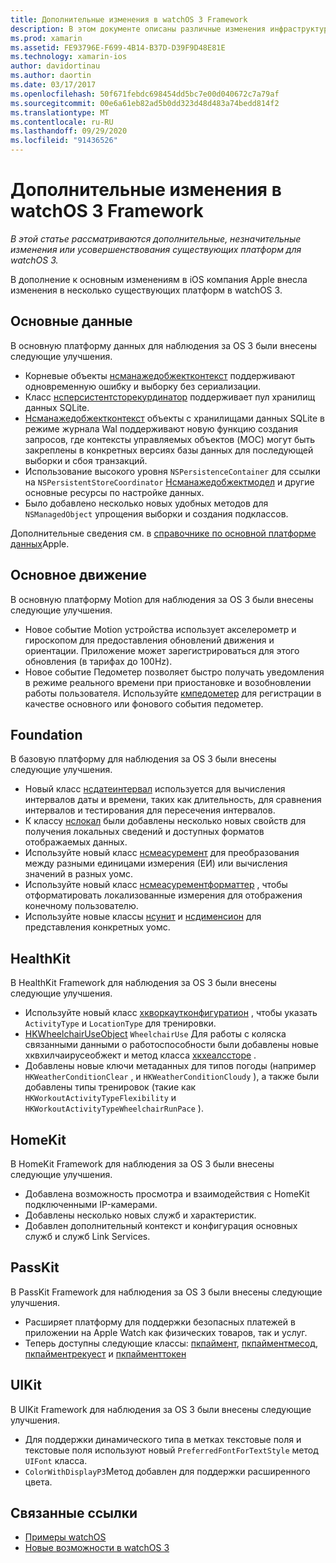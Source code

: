 ```yaml
---
title: Дополнительные изменения в watchOS 3 Framework
description: В этом документе описаны различные изменения инфраструктуры, появившиеся в watchOS 3, а также работа с ними в Xamarin. Обсуждаются основные данные, основные движения, Foundation, HealthKit, HomeKit, PassKit и UIKit.
ms.prod: xamarin
ms.assetid: FE93796E-F699-4B14-B37D-D39F9D48E81E
ms.technology: xamarin-ios
author: davidortinau
ms.author: daortin
ms.date: 03/17/2017
ms.openlocfilehash: 50f671febdc698454dd5bc7e00d040672c7a79af
ms.sourcegitcommit: 00e6a61eb82ad5b0dd323d48d483a74bedd814f2
ms.translationtype: MT
ms.contentlocale: ru-RU
ms.lasthandoff: 09/29/2020
ms.locfileid: "91436526"
---
```

# <a name="additional-watchos-3-frameworks-changes"></a>Дополнительные изменения в watchOS 3 Framework

_В этой статье рассматриваются дополнительные, незначительные изменения или усовершенствования существующих платформ для watchOS 3._

В дополнение к основным изменениям в iOS компания Apple внесла изменения в несколько существующих платформ в watchOS 3.

## <a name="core-data"></a>Основные данные

В основную платформу данных для наблюдения за OS 3 были внесены следующие улучшения.

- Корневые объекты [нсманажедобжектконтекст](https://developer.apple.com/reference/coredata/nsmanagedobjectcontext) поддерживают одновременную ошибку и выборку без сериализации.
- Класс [нсперсистентсторекурдинатор](https://developer.apple.com/reference/coredata/nspersistentstorecoordinator) поддерживает пул хранилищ данных SQLite.
- [Нсманажедобжектконтекст](https://developer.apple.com/reference/coredata/nsmanagedobjectcontext) объекты с хранилищами данных SQLite в режиме журнала Wal поддерживают новую функцию создания запросов, где контексты управляемых объектов (MOC) могут быть закреплены в конкретных версиях базы данных для последующей выборки и сбоя транзакций.
- Использование высокого уровня `NSPersistenceContainer` для ссылки на `NSPersistentStoreCoordinator` [Нсманажедобжектмодел](https://developer.apple.com/reference/coredata/nsmanagedobjectmodel) и другие основные ресурсы по настройке данных.
- Было добавлено несколько новых удобных методов для `NSManagedObject` упрощения выборки и создания подклассов.

Дополнительные сведения см. в [справочнике по основной платформе данных](https://developer.apple.com/reference/coredata)Apple.

## <a name="core-motion"></a>Основное движение

В основную платформу Motion для наблюдения за OS 3 были внесены следующие улучшения.

- Новое событие Motion устройства использует акселерометр и гироскопом для предоставления обновлений движения и ориентации. Приложение может зарегистрироваться для этого обновления (в тарифах до 100Hz).
- Новое событие Педометер позволяет быстро получать уведомления в режиме реального времени при приостановке и возобновлении работы пользователя. Используйте [кмпедометер](https://developer.apple.com/reference/coremotion/cmpedometer) для регистрации в качестве основного или фонового события педометер.

## <a name="foundation"></a>Foundation

В базовую платформу для наблюдения за OS 3 были внесены следующие улучшения.

- Новый класс [нсдатеинтервал](https://developer.apple.com/reference/foundation/nsdateinterval) используется для вычисления интервалов даты и времени, таких как длительность, для сравнения интервалов и тестирования для пересечения интервалов.
- К классу [нслокал](https://developer.apple.com/reference/foundation/nslocale) были добавлены несколько новых свойств для получения локальных сведений и доступных форматов отображаемых данных.
- Используйте новый класс [нсмеасуремент](https://developer.apple.com/reference/foundation/nsmeasurement) для преобразования между разными единицами измерения (ЕИ) или вычисления значений в разных уомс.
- Используйте новый класс [нсмеасурементформаттер](https://developer.apple.com/reference/foundation/nsmeasurementformatter) , чтобы отформатировать локализованные измерения для отображения конечному пользователю.
- Используйте новые классы [нсунит](https://developer.apple.com/reference/foundation/nsunit) и [нсдименсион](https://developer.apple.com/reference/foundation/nsdimension) для представления конкретных уомс.

## <a name="healthkit"></a>HealthKit

В HealthKit Framework для наблюдения за OS 3 были внесены следующие улучшения.

- Используйте новый класс [хкворкаутконфигуратион](https://developer.apple.com/reference/healthkit/hkworkoutconfiguration) , чтобы указать `ActivityType` и `LocationType` для тренировки.
- [HKWheelchairUseObject](https://developer.apple.com/reference/healthkit/hkwheelchairuseobject) `WheelchairUse` Для работы с коляска связанными данными о работоспособности были добавлены новые хквхилчаирусеобжект и метод класса [хкхеалссторе](https://developer.apple.com/reference/healthkit/hkhealthstore) .
- Добавлены новые ключи метаданных для типов погоды (например `HKWeatherConditionClear` , и `HKWeatherConditionCloudy` ), а также были добавлены типы тренировок (такие как `HKWorkoutActivityTypeFlexibility` и `HKWorkoutActivityTypeWheelchairRunPace` ).

## <a name="homekit"></a>HomeKit

В HomeKit Framework для наблюдения за OS 3 были внесены следующие улучшения.

- Добавлена возможность просмотра и взаимодействия с HomeKit подключенными IP-камерами.
- Добавлены несколько новых служб и характеристик.
- Добавлен дополнительный контекст и конфигурация основных служб и служб Link Services.

## <a name="passkit"></a>PassKit

В PassKit Framework для наблюдения за OS 3 были внесены следующие улучшения.

- Расширяет платформу для поддержки безопасных платежей в приложении на Apple Watch как физических товаров, так и услуг.
- Теперь доступны следующие классы: [пкпаймент](https://developer.apple.com/reference/passkit/pkpayment), [пкпайментмесод](https://developer.apple.com/reference/passkit/pkpaymentmethod), [пкпайментрекуест](https://developer.apple.com/reference/passkit/pkpaymentrequest) и [пкпайменттокен](https://developer.apple.com/reference/passkit/pkpaymenttoken)

## <a name="uikit"></a>UIKit

В UIKit Framework для наблюдения за OS 3 были внесены следующие улучшения.

- Для поддержки динамического типа в метках текстовые поля и текстовые поля используют новый `PreferredFontForTextStyle` метод `UIFont` класса.
- `ColorWithDisplayP3`Метод добавлен для поддержки расширенного цвета.

## <a name="related-links"></a>Связанные ссылки

- [Примеры watchOS](/samples/browse/?products=xamarin&term=Xamarin.iOS%2bwatchos)
- [Новые возможности в watchOS 3](https://developer.apple.com/library/prerelease/content/releasenotes/General/WhatsNewInwatchOS/Articles/watchOS3.html#//apple_ref/doc/uid/TP40017085-SW1)